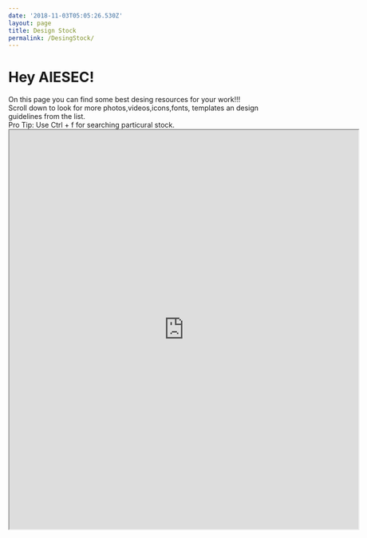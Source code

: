 ```yaml
---
date: '2018-11-03T05:05:26.530Z'
layout: page
title: Design Stock
permalink: /DesingStock/
---
```


<h1>Hey AIESEC!</h1>
On this page you can find some best desing resources for your work!!!
Scroll down to look for more photos,videos,icons,fonts, templates an design guidelines from the list.
<div>Pro Tip: Use Ctrl + f for searching particural stock.</div>

<iframe src="https://docs.google.com/spreadsheets/d/e/2PACX-1vStp_zF9I2VkxV6UmnMLYMcq8fxk0vPvh06AIDGQpU9A267Zt_WC-Ee_FTpzJGjzwYcIKXacJLBmuZL/pubhtml?gid=1973860208&amp;single=true&amp;widget=true&amp;headers=false" width="700" height="800"></iframe>
